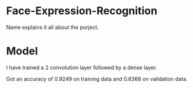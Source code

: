 # Face-Expression-Recognition

Name explains it all about the porject.

# Model

I have trained a 2 convolution layer followed by a dense layer.

Got an accuracy of 0.9249 on training data and  0.6368 on validation data.
